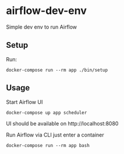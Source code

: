 # airflow-dev-env
Simple dev env to run Airflow

## Setup
Run:
```
docker-compose run --rm app ./bin/setup
```

## Usage

Start Airflow UI
```
docker-compose up app scheduler
```

UI should be available on http://localhost:8080

Run Airflow via CLI just enter a container

```
docker-compose run --rm app bash
```
